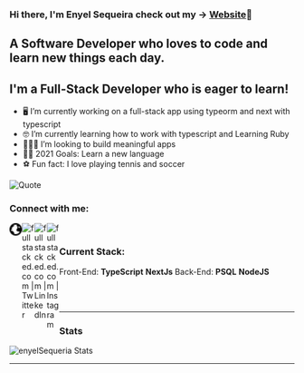 ### Hi there, I'm Enyel Sequeira check out my -> [Website]👋
## A Software Developer who loves to code and learn new things each day. 


## I'm a Full-Stack Developer who is eager to learn!
- 🖥 I’m currently working on a full-stack app using typeorm and next with typescript
- 🤓 I’m currently learning how to work with typescript and Learning Ruby
- 👨🏻‍💻 I’m looking to build meaningful apps
- 🙌🏼 2021 Goals: Learn a new language
- ⚽️ Fun fact: I love playing tennis and soccer

 ![Quote](https://github-readme-quotes.herokuapp.com/quote?quoteCategory=programming&theme=dracula&animation=default&layout=zues&font=Redressed)


### Connect with me:

[<img align="left" alt="fullstacked.com" width="22px" src="https://raw.githubusercontent.com/iconic/open-iconic/master/svg/globe.svg" />][website]
[<img align="left" alt="fullstacked.com | Twitter" width="22px" src="https://cdn.jsdelivr.net/npm/simple-icons@v3/icons/twitter.svg" />][twitter]
[<img align="left" alt="fullstacked.com | LinkedIn" width="22px" src="https://cdn.jsdelivr.net/npm/simple-icons@v3/icons/linkedin.svg" />][linkedin]
[<img align="left" alt="fullstacked.com | Instagram" width="22px" src="https://cdn.jsdelivr.net/npm/simple-icons@v3/icons/instagram.svg" />][instagram]

<br />

### Current Stack: 

Front-End: **TypeScript** **NextJs**
Back-End: **PSQL** **NodeJS**

<br />
<br />


---

### Stats

![enyelSequeria Stats](https://github-readme-stats.vercel.app/api?username=enyelsequeira&show_icons=true&theme=dracula)

---

[website]: https://enyelsequeira.com/
[twitter]: https://twitter.com/EnyelSequeira
[instagram]: https://www.instagram.com/e.s.codes/?hl=en
[linkedin]: https://www.linkedin.com/in/enyel-sequeira-333a60100/












